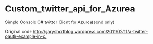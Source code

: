 Custom_twitter_api_for_Azurea
=============================

Simple Console C# twitter Client for Azurea(send only)



Original code http://garyshortblog.wordpress.com/2011/02/11/a-twitter-oauth-example-in-c/
